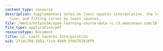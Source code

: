 ```yaml
---
content_type: resource
description: Supplementary notes on least squares interpolation, the least-squares
  line, and fitting curves by least squares.
file: /media/https%3A/open-learning-course-data-rc.s3.amazonaws.com/18-02-multivariable-calculus-fall-2007/1f1dc7085b5af1c44b692f037b2810f9_least_sq_intrpol.pdf
file_type: application/pdf
resourcetype: Document
title: LS. Least Squares Interpolation
uid: 1f1dc708-5b5a-f1c4-4b69-2f037b2810f9
---
```

